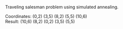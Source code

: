 Traveling salesman problem using simulated annealing.

Coordinates: (0,2) (3,5) (8,2) (5,5) (10,6) <br/>
Result: (10,6) (8,2) (0,2) (3,5) (5,5)
